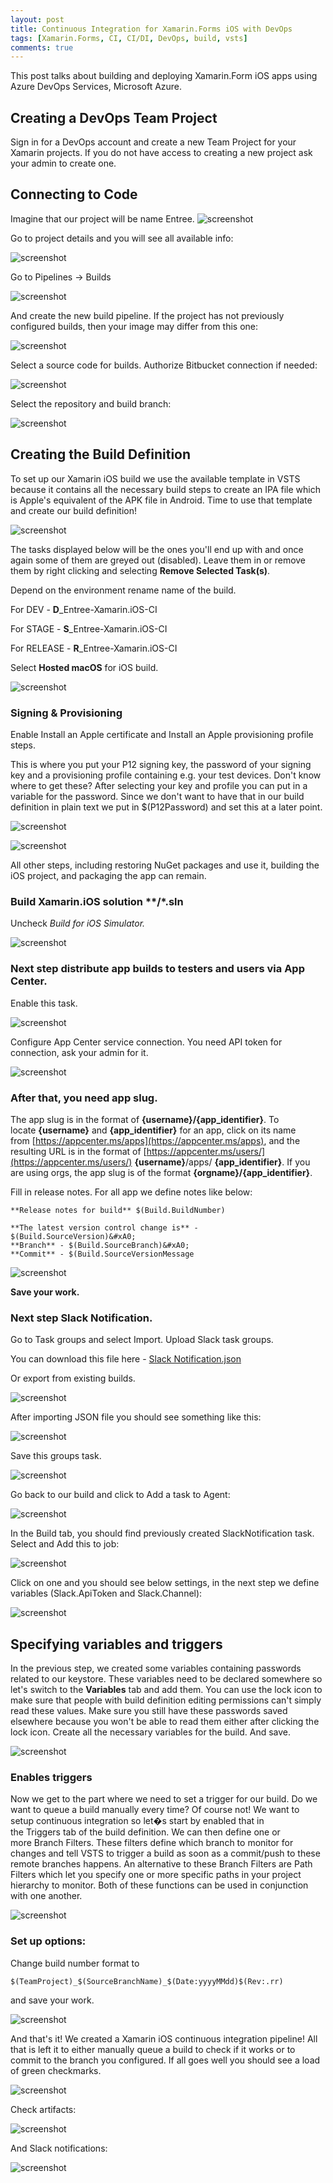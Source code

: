 ```yaml
---
layout: post
title: Continuous Integration for Xamarin.Forms iOS with DevOps
tags: [Xamarin.Forms, CI, CI/DI, DevOps, build, vsts]
comments: true
---
```


This post talks about building and deploying Xamarin.Form iOS apps using Azure DevOps Services, Microsoft Azure.

## Creating a DevOps Team Project

Sign in for a DevOps account and create a new Team Project for your Xamarin projects. If you do not have access to creating a new project ask your admin to create one.

## Connecting to Code

Imagine that our project will be name Entree.
![screenshot](/images/ContinuousIntegrationForXamarinFormsiOSWithDevOps/1.png "Organization projects")

Go to project details and you will see all available info:

![screenshot](/images/ContinuousIntegrationForXamarinFormsiOSWithDevOps/2.png "Info")

Go to Pipelines → Builds

![screenshot](/images/ContinuousIntegrationForXamarinFormsiOSWithDevOps/3.png "Builds")

And create the new build pipeline. If the project has not previously configured builds, then your image may differ from this one:

![screenshot](/images/ContinuousIntegrationForXamarinFormsiOSWithDevOps/4.png "New build pipeline")

Select a source code for builds. Authorize Bitbucket connection if needed:

![screenshot](/images/ContinuousIntegrationForXamarinFormsiOSWithDevOps/5.png "Source code for builds")

Select the repository and build branch:

![screenshot](/images/ContinuousIntegrationForXamarinFormsiOSWithDevOps/6.png "Select the repository")

## Creating the Build Definition

To set up our Xamarin iOS build we use the available template in VSTS because it contains all the necessary build steps to create an IPA file which is Apple's equivalent of the APK file in Android. Time to use that template and create our build definition!

![screenshot](/images/ContinuousIntegrationForXamarinFormsiOSWithDevOps/7.png "Choose template")

The tasks displayed below will be the ones you'll end up with and once again some of them are greyed out (disabled). Leave them in or remove them by right clicking and selecting **Remove Selected Task(s)**.

Depend on the environment rename name of the build.

For DEV - **D**_Entree-Xamarin.iOS-CI

For STAGE - **S**_Entree-Xamarin.iOS-CI

For RELEASE - **R**_Entree-Xamarin.iOS-CI

Select **Hosted macOS** for iOS build.

![screenshot](/images/ContinuousIntegrationForXamarinFormsiOSWithDevOps/8.png "Pipeline")

### Signing & Provisioning

Enable Install an Apple certificate and Install an Apple provisioning profile steps.

This is where you put your P12 signing key, the password of your signing key and a provisioning profile containing e.g. your test devices. Don't know where to get these? After selecting your key and profile you can put in a variable for the password. Since we don't want to have that in our build definition in plain text we put in $(P12Password) and set this at a later point.

![screenshot](/images/ContinuousIntegrationForXamarinFormsiOSWithDevOps/9.png "Apple certificate and an Apple provisioning profile")

![screenshot](/images/ContinuousIntegrationForXamarinFormsiOSWithDevOps/10.png "Apple certificate and an Apple provisioning profile")

All other steps, including restoring NuGet packages and use it, building the iOS project, and packaging the app can remain.

### Build Xamarin.iOS solution **/*.sln

Uncheck _Build for iOS Simulator._

![screenshot](/images/ContinuousIntegrationForXamarinFormsiOSWithDevOps/11.png "Uncheck Build for iOS Simulator")

### Next step distribute app builds to testers and users via App Center.

Enable this task.

![screenshot](/images/ContinuousIntegrationForXamarinFormsiOSWithDevOps/12.png "App Center")

Configure App Center service connection. You need API token for connection, ask your admin for it.

![screenshot](/images/ContinuousIntegrationForXamarinFormsiOSWithDevOps/13.png "Configure App Center")

### After that, you need app slug.

The app slug is in the format of **{username}/{app_identifier}**. To locate **{username}** and **{app_identifier}** for an app, click on its name from [https://appcenter.ms/apps](https://appcenter.ms/apps), and the resulting URL is in the format of [https://appcenter.ms/users/](https://appcenter.ms/users/) **{username}**/apps/ **{app_identifier}**. If you are using orgs, the app slug is of the format **{orgname}/{app_identifier}**.

Fill in release notes. For all app we define notes like below:

`**Release notes for build** $(Build.BuildNumber)`

`**The latest version control change is** - $(Build.SourceVersion)&#xA0;`<br>
`**Branch** - $(Build.SourceBranch)&#xA0;`<br>
`**Commit** - $(Build.SourceVersionMessage`

![screenshot](/images/ContinuousIntegrationForXamarinFormsiOSWithDevOps/14.png "Release notes ")

**Save your work.**

### Next step Slack Notification.

Go to Task groups and select Import. Upload Slack task groups.

You can download this file here - [Slack Notification.json](https://headworks.atlassian.net/wiki/download/attachments/627605511/Slack%20Notification.json?version=1&modificationDate=1554315792037&cacheVersion=1&api=v2)

Or export from existing builds.

![screenshot](/images/ContinuousIntegrationForXamarinFormsiOSWithDevOps/15.png "Export from existing builds task")

After importing JSON file you should see something like this:

![screenshot](/images/ContinuousIntegrationForXamarinFormsiOSWithDevOps/16.png "Task groups")

Save this groups task.

![screenshot](/images/ContinuousIntegrationForXamarinFormsiOSWithDevOps/17.png "Slack Task groups")

Go back to our build and click to Add a task to Agent:

![screenshot](/images/ContinuousIntegrationForXamarinFormsiOSWithDevOps/18.png "Add a task to Agent")

In the Build tab, you should find previously created SlackNotification task. Select and Add this to job:

![screenshot](/images/ContinuousIntegrationForXamarinFormsiOSWithDevOps/19.png "Add SlackNotification task")

Click on one and you should see below settings, in the next step we define variables (Slack.ApiToken and Slack.Channel):

![screenshot](/images/ContinuousIntegrationForXamarinFormsiOSWithDevOps/20.png "Define variables")

## Specifying variables and triggers

In the previous step, we created some variables containing passwords related to our keystore. These variables need to be declared somewhere so let's switch to the **Variables** tab and add them. You can use the lock icon to make sure that people with build definition editing permissions can't simply read these values. Make sure you still have these passwords saved elsewhere because you won't be able to read them either after clicking the lock icon. Create all the necessary variables for the build. And save.

![screenshot](/images/ContinuousIntegrationForXamarinFormsiOSWithDevOps/21.png "Specifying variables and triggers")

### Enables triggers

Now we get to the part where we need to set a trigger for our build. Do we want to queue a build manually every time? Of course not! We want to setup continuous integration so let�s start by enabled that in the Triggers tab of the build definition. We can then define one or more Branch Filters. These filters define which branch to monitor for changes and tell VSTS to trigger a build as soon as a commit/push to these remote branches happens. An alternative to these Branch Filters are Path Filters which let you specify one or more specific paths in your project hierarchy to monitor. Both of these functions can be used in conjunction with one another.

![screenshot](/images/ContinuousIntegrationForXamarinFormsiOSWithDevOps/22.png "Enables triggers")

### Set up options:

Change build number format to

`$(TeamProject)_$(SourceBranchName)_$(Date:yyyyMMdd)$(Rev:.rr)`

and save your work.

![screenshot](/images/ContinuousIntegrationForXamarinFormsiOSWithDevOps/23.png "Change build number format")

And that's it! We created a Xamarin iOS continuous integration pipeline! All that is left it to either manually queue a build to check if it works or to commit to the branch you configured. If all goes well you should see a load of green checkmarks.

![screenshot](/images/ContinuousIntegrationForXamarinFormsiOSWithDevOps/24.png "Green checkmarks")

Check artifacts:

![screenshot](/images/ContinuousIntegrationForXamarinFormsiOSWithDevOps/25.png "Check artifacts")

And Slack notifications:

![screenshot](/images/ContinuousIntegrationForXamarinFormsiOSWithDevOps/26.png "Check Slack notifications")
